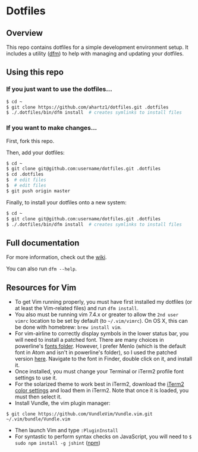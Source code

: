 # Dotfiles

## Overview

This repo contains dotfiles for a simple development environment setup.  It includes a utility ([dfm](https://github.com/justone/dfm)) to help with managing and updating your dotfiles.

## Using this repo

### If you just want to use the dotfiles...

```bash
$ cd ~
$ git clone https://github.com/ahartz1/dotfiles.git .dotfiles
$ ./.dotfiles/bin/dfm install  # creates symlinks to install files
```

### If you want to make changes...

First, fork this repo.

Then, add your dotfiles:

```bash
$ cd ~
$ git clone git@github.com:username/dotfiles.git .dotfiles
$ cd .dotfiles
$  # edit files
$  # edit files
$ git push origin master
```

Finally, to install your dotfiles onto a new system:

```bash
$ cd ~
$ git clone git@github.com:username/dotfiles.git .dotfiles
$ ./.dotfiles/bin/dfm install  # creates symlinks to install files
```

## Full documentation

For more information, check out the [wiki](http://github.com/justone/dotfiles/wiki).

You can also run `dfm --help`.

## Resources for Vim

 * To get Vim running properly, you must have first installed my dotfiles (or at least the Vim-related files) and run `dfm install`.
 * You also must be running vim 7.4.x or greater to allow the `2nd user vimrc` location to be set by default (to `~/.vim/vimrc`). On OS&nbsp;X, this can be done with homebrew: `brew install vim`.
 * For vim-airline to correctly display symbols in the lower status bar, you will need to install a patched font. There are many choices in powerline's [fonts folder](https://github.com/powerline/fonts). However, I prefer Menlo (which is the default font in Atom and isn't in powerline's folder), so I used the patched version [here](https://gist.github.com/qrush/1595572). Navigate to the font in Finder, double click on it, and install it.
 * Once installed, you must change your Terminal or iTerm2 profile font settings to use it.
 * For the solarized theme to work best in iTerm2, download the [iTerm2 color settings](https://github.com/altercation/solarized/tree/master/iterm2-colors-solarized) and load them in iTerm2. Note that once it is loaded, you must then select it.
 * Install Vundle, the vim plugin manager:

&#9;```$ git clone https://github.com/VundleVim/Vundle.vim.git ~/.vim/bundle/Vundle.vim```

 * Then launch Vim and type `:PluginInstall`
 * For syntastic to perform syntax checks on JavaScript, you will need to `$ sudo npm install -g jshint` ([npm](http://npmjs.com))
